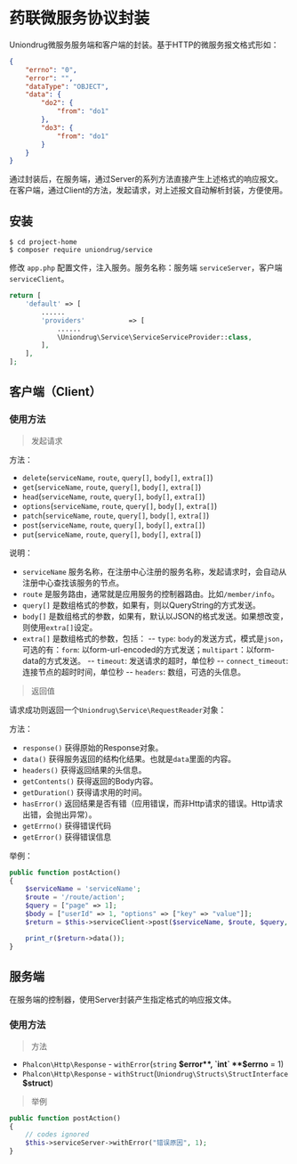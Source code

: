 # 药联微服务协议封装

Uniondrug微服务服务端和客户端的封装。基于HTTP的微服务报文格式形如：

```json
{
    "errno": "0",
    "error": "",
    "dataType": "OBJECT",
    "data": {
        "do2": {
            "from": "do1"
        },
        "do3": {
            "from": "do1"
        }
    }
}
```

通过封装后，在服务端，通过Server的系列方法直接产生上述格式的响应报文。在客户端，通过Client的方法，发起请求，对上述报文自动解析封装，方便使用。

## 安装

```shell
$ cd project-home
$ composer require uniondrug/service
```

修改 `app.php` 配置文件，注入服务。服务名称：服务端 `serviceServer`，客户端 `serviceClient`。

```php
return [
    'default' => [
        ......
        'providers'           => [
            ......
            \Uniondrug\Service\ServiceServiceProvider::class,
        ],
    ],
];
```

## 客户端（Client）

### 使用方法

> 发起请求

方法：

* `delete`(`serviceName`, `route`, `query[]`, `body[]`, `extra[]`)
* `get`(`serviceName`, `route`, `query[]`, `body[]`, `extra[]`)
* `head`(`serviceName`, `route`, `query[]`, `body[]`, `extra[]`)
* `options`(`serviceName`, `route`, `query[]`, `body[]`, `extra[]`)
* `patch`(`serviceName`, `route`, `query[]`, `body[]`, `extra[]`)
* `post`(`serviceName`, `route`, `query[]`, `body[]`, `extra[]`)
* `put`(`serviceName`, `route`, `query[]`, `body[]`, `extra[]`)

说明：

* `serviceName` 服务名称，在注册中心注册的服务名称，发起请求时，会自动从注册中心查找该服务的节点。
* `route` 是服务路由，通常就是应用服务的控制器路由。比如`/member/info`。
* `query[]` 是数组格式的参数，如果有，则以QueryString的方式发送。
* `body[]` 是数组格式的参数，如果有，默认以JSON的格式发送。如果想改变，则使用`extra[]`设定。
* `extra[]` 是数组格式的参数，包括：
--    `type`: `body`的发送方式，模式是`json`，可选的有：`form`: 以form-url-encoded的方式发送；`multipart`：以form-data的方式发送。
--    `timeout`: 发送请求的超时，单位秒
--    `connect_timeout`: 连接节点的超时时间，单位秒
--    `headers`: 数组，可选的头信息。

> 返回值

请求成功则返回一个`Uniondrug\Service\RequestReader`对象：

方法：

* `response()` 获得原始的Response对象。
* `data()` 获得服务返回的结构化结果。也就是`data`里面的内容。
* `headers()` 获得返回结果的头信息。
* `getContents()` 获得返回的Body内容。
* `getDuration()` 获得请求用的时间。
* `hasError()` 返回结果是否有错（应用错误，而非Http请求的错误。Http请求出错，会抛出异常）。
* `getErrno()` 获得错误代码
* `getError()` 获得错误信息


举例：

```php
public function postAction()
{
    $serviceName = 'serviceName';
    $route = '/route/action';
    $query = ["page" => 1];
    $body = ["userId" => 1, "options" => ["key" => "value"]];
    $return = $this->serviceClient->post($serviceName, $route, $query, $body);

    print_r($return->data());
}
```

## 服务端

在服务端的控制器，使用Server封装产生指定格式的响应报文体。

### 使用方法

> 方法

* `Phalcon\Http\Response` - `withError`(`string` **$error**, `int` **$errno** = 1)
* `Phalcon\Http\Response` - `withStruct`(`Uniondrug\Structs\StructInterface` **$struct**)

> 举例

```php
public function postAction()
{
    // codes ignored
    $this->serviceServer->withError("错误原因", 1);
}
```
